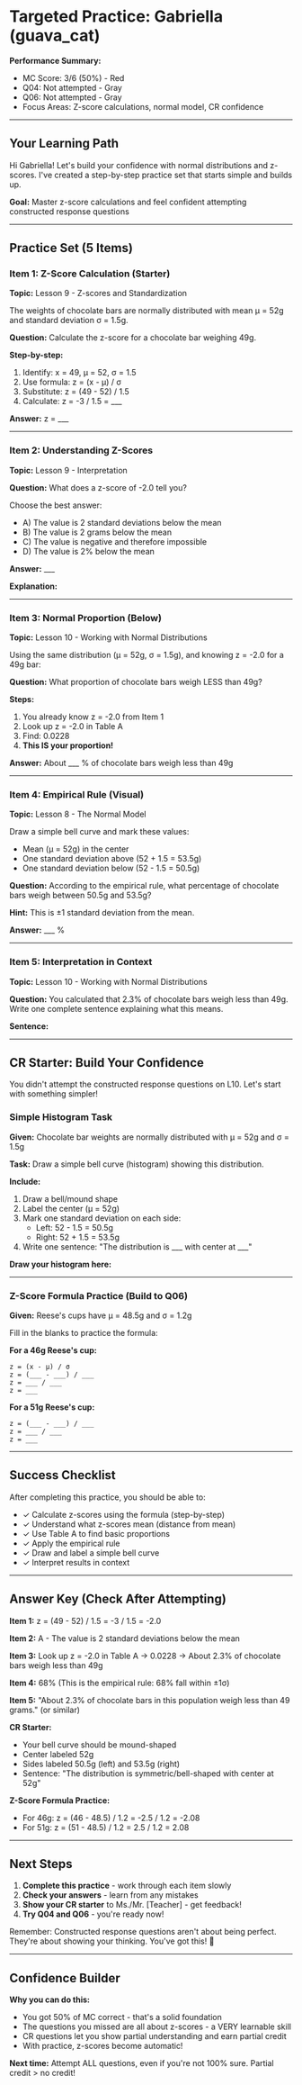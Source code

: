 # Targeted Practice: Gabriella (guava_cat)

**Performance Summary:**
- MC Score: 3/6 (50%) - Red
- Q04: Not attempted - Gray
- Q06: Not attempted - Gray
- Focus Areas: Z-score calculations, normal model, CR confidence

---

## Your Learning Path

Hi Gabriella! Let's build your confidence with normal distributions and z-scores. I've created a step-by-step practice set that starts simple and builds up.

**Goal:** Master z-score calculations and feel confident attempting constructed response questions

---

## Practice Set (5 Items)

### Item 1: Z-Score Calculation (Starter)
**Topic:** Lesson 9 - Z-scores and Standardization

The weights of chocolate bars are normally distributed with mean μ = 52g and standard deviation σ = 1.5g.

**Question:** Calculate the z-score for a chocolate bar weighing 49g.

**Step-by-step:**
1. Identify: x = 49, μ = 52, σ = 1.5
2. Use formula: z = (x - μ) / σ
3. Substitute: z = (49 - 52) / 1.5
4. Calculate: z = -3 / 1.5 = ___

**Answer:** z = ___

---

### Item 2: Understanding Z-Scores
**Topic:** Lesson 9 - Interpretation

**Question:** What does a z-score of -2.0 tell you?

Choose the best answer:
- A) The value is 2 standard deviations below the mean
- B) The value is 2 grams below the mean
- C) The value is negative and therefore impossible
- D) The value is 2% below the mean

**Answer:** ___

**Explanation:**

---

### Item 3: Normal Proportion (Below)
**Topic:** Lesson 10 - Working with Normal Distributions

Using the same distribution (μ = 52g, σ = 1.5g), and knowing z = -2.0 for a 49g bar:

**Question:** What proportion of chocolate bars weigh LESS than 49g?

**Steps:**
1. You already know z = -2.0 from Item 1
2. Look up z = -2.0 in Table A
3. Find: 0.0228
4. **This IS your proportion!**

**Answer:** About ___ % of chocolate bars weigh less than 49g

---

### Item 4: Empirical Rule (Visual)
**Topic:** Lesson 8 - The Normal Model

Draw a simple bell curve and mark these values:
- Mean (μ = 52g) in the center
- One standard deviation above (52 + 1.5 = 53.5g)
- One standard deviation below (52 - 1.5 = 50.5g)

**Question:** According to the empirical rule, what percentage of chocolate bars weigh between 50.5g and 53.5g?

**Hint:** This is ±1 standard deviation from the mean.

**Answer:** ___ %

---

### Item 5: Interpretation in Context
**Topic:** Lesson 10 - Working with Normal Distributions

**Question:** You calculated that 2.3% of chocolate bars weigh less than 49g. Write one complete sentence explaining what this means.

**Sentence:**

---

## CR Starter: Build Your Confidence

You didn't attempt the constructed response questions on L10. Let's start with something simpler!

### Simple Histogram Task

**Given:** Chocolate bar weights are normally distributed with μ = 52g and σ = 1.5g

**Task:** Draw a simple bell curve (histogram) showing this distribution.

**Include:**
1. Draw a bell/mound shape
2. Label the center (μ = 52g)
3. Mark one standard deviation on each side:
   - Left: 52 - 1.5 = 50.5g
   - Right: 52 + 1.5 = 53.5g
4. Write one sentence: "The distribution is ___ with center at ___"

**Draw your histogram here:**

---

### Z-Score Formula Practice (Build to Q06)

**Given:** Reese's cups have μ = 48.5g and σ = 1.2g

Fill in the blanks to practice the formula:

**For a 46g Reese's cup:**
```
z = (x - μ) / σ
z = (___ - ___) / ___
z = ___ / ___
z = ___
```

**For a 51g Reese's cup:**
```
z = (___ - ___) / ___
z = ___ / ___
z = ___
```

---

## Success Checklist

After completing this practice, you should be able to:

- ✓ Calculate z-scores using the formula (step-by-step)
- ✓ Understand what z-scores mean (distance from mean)
- ✓ Use Table A to find basic proportions
- ✓ Apply the empirical rule
- ✓ Draw and label a simple bell curve
- ✓ Interpret results in context

---

## Answer Key (Check After Attempting)

**Item 1:** z = (49 - 52) / 1.5 = -3 / 1.5 = -2.0

**Item 2:** A - The value is 2 standard deviations below the mean

**Item 3:** Look up z = -2.0 in Table A → 0.0228 → About 2.3% of chocolate bars weigh less than 49g

**Item 4:** 68% (This is the empirical rule: 68% fall within ±1σ)

**Item 5:** "About 2.3% of chocolate bars in this population weigh less than 49 grams." (or similar)

**CR Starter:**
- Your bell curve should be mound-shaped
- Center labeled 52g
- Sides labeled 50.5g (left) and 53.5g (right)
- Sentence: "The distribution is symmetric/bell-shaped with center at 52g"

**Z-Score Formula Practice:**
- For 46g: z = (46 - 48.5) / 1.2 = -2.5 / 1.2 = -2.08
- For 51g: z = (51 - 48.5) / 1.2 = 2.5 / 1.2 = 2.08

---

## Next Steps

1. **Complete this practice** - work through each item slowly
2. **Check your answers** - learn from any mistakes
3. **Show your CR starter** to Ms./Mr. [Teacher] - get feedback!
4. **Try Q04 and Q06** - you're ready now!

Remember: Constructed response questions aren't about being perfect. They're about showing your thinking. You've got this! 💪

---

## Confidence Builder

**Why you can do this:**
- You got 50% of MC correct - that's a solid foundation
- The questions you missed are all about z-scores - a VERY learnable skill
- CR questions let you show partial understanding and earn partial credit
- With practice, z-scores become automatic!

**Next time:** Attempt ALL questions, even if you're not 100% sure. Partial credit > no credit!
